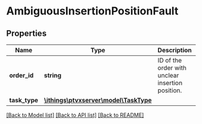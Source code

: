 # AmbiguousInsertionPositionFault

## Properties
Name | Type | Description | Notes
------------ | ------------- | ------------- | -------------
**order_id** | **string** | ID of the order with unclear insertion position. | 
**task_type** | [**\ithings\ptvxserver\model\TaskType**](TaskType.md) |  | 

[[Back to Model list]](../../README.md#documentation-for-models) [[Back to API list]](../../README.md#documentation-for-api-endpoints) [[Back to README]](../../README.md)

